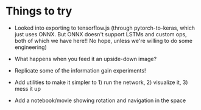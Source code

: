 
# Things to try

- Looked into exporting to tensorflow.js (through pytorch-to-keras, which just uses ONNX. But ONNX doesn't support LSTMs and custom ops, both of which we have here!! No hope, unless we're willing to do some engineering)

- What happens when you feed it an upside-down image?

- Replicate some of the information gain experiments!

- Add utilities to make it simpler to 1) run the network, 2) visualize it, 3) mess it up

- Add a notebook/movie showing rotation and navigation in the space
